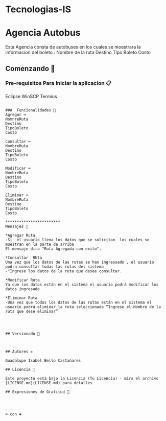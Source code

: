 # Tecnologias-IS
# Agencia Autobus

Esta Agencia consta de autobuses en los cuales se moestrara la informacion 
del  boleto :
Nombre de la ruta
Destino
Tipo Boleto
Costo

## Comenzando 🚀



### Pre-requisitos  Para Iniciar la aplicacion 📋
Eclipse
WinSCP
Termius


```

###  Funcionalidades 🔧
Agregar ⌨️
NomnreRuta
Destino
TipoBoleto
Costo

Consultar ⌨️
NombreRuta
Destino
TipoBoleto
Costo

Modificar ⌨️
NombreRuta
Destino
TipoBoleto
Costo

Eliminar ⌨️
NombreRuta
Destino
TipoBoleto
Costo

************************
Mensajes 📖

*Agregar Ruta
-Si  el usuario llena los datos que se solicitan  los cuales se muestran en la parte de arriba 
El mensaje dira "Ruta Agregada con exito".

*Consultar  RUta
Una vez que los datos de las rutas se han ingressado , el usuario podra consultar todas las rutas del sistema
-"Ingrese los datos de la ruta que desee consultar.

*Modificar Ruta
Ya que los datos están en el sistema el usuario podrá modificar los datos ingresado

*Eliminar Ruta
-Una vez que todos los datos de las rutas están en el sistema el usuario podrá eliminar la ruta seleccionada “Ingrese el Nombre de la ruta que dese eliminar”




## Versionado 📌



## Autores ✒️

Guadalupe Isabel Bello Castañares

## Licencia 📄

Este proyecto está bajo la Licencia (Tu Licencia) - mira el archivo [LICENSE.md](LICENSE.md) para detalles

## Expresiones de Gratitud 🎁



---
⌨️ con ❤️ 
